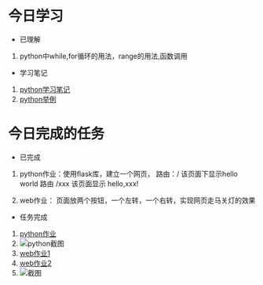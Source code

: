# 今日学习
* 已理解
1. python中while,for循环的用法，range的用法,函数调用

* 学习笔记
1. [python学习笔记](https://github.com/lc0122/-.md/blob/master/python%E5%AD%A6%E4%B9%A0%E7%AC%94%E8%AE%B0.md)
2. [python举例](https://github.com/lc0122/-.md/blob/master/day4.py)



# 今日完成的任务
* 已完成
1. python作业：使用flask库，建立一个网页，
路由：/ 该页面下显示hello world
路由 /xxx 该页面显示 hello,xxx!

2. web作业： 页面放两个按钮，一个左转，一个右转，实现网页走马关灯的效果

* 任务完成
1. [python作业](https://github.com/lc0122/-.md/blob/master/flask%E5%BB%BA%E7%AB%8B%E7%BD%91%E9%A1%B5.py)
2. ![python截图](https://github.com/lc0122/-.md/blob/master/%E5%88%9B%E5%BB%BA%E7%BD%91%E9%A1%B5.png)
3. [web作业1](https://github.com/lc0122/-.md/blob/master/js1.html)
4. [web作业2](https://github.com/lc0122/-.md/blob/master/jianbianse.html)
5. ![截图](https://github.com/lc0122/-.md/blob/master/%E6%B8%90%E5%8F%98%E8%89%B2.png)